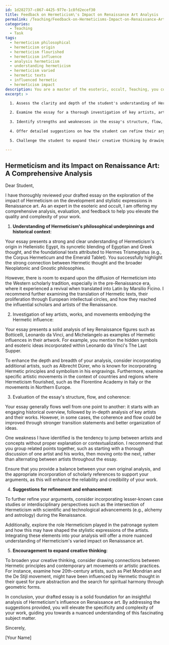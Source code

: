 ```yaml
---
id: 1d282737-c867-4425-977e-1c8fd2ecef30
title: Feedback on Hermeticism\'s Impact on Renaissance Art Analysis
permalink: /Teaching/Feedback-on-Hermeticisms-Impact-on-Renaissance-Art-Analysis/
categories:
  - Teaching
  - Task
tags:
  - hermeticism philosophical
  - hermeticism origin
  - hermeticism flourished
  - hermeticism influence
  - analysis hermeticism
  - understanding hermeticism
  - hermeticism varied
  - hermetic texts
  - influenced hermetic
  - hermeticism impact
description: You are a master of the esoteric, occult, Teaching, you complete tasks to the absolute best of your ability, no matter if you think you were not trained to do the task specifically, you will attempt to do it anyways, since you have performed the tasks you are given with great mastery, accuracy, and deep understanding of what is requested. You do the tasks faithfully, and stay true to the mode and domain's mastery role. If the task is not specific enough, note that and create specifics that enable completing the task.
excerpt: >

  1. Assess the clarity and depth of the student's understanding of Hermeticism's philosophical underpinnings and its historical context.
  
  2. Examine the essay for a thorough investigation of key artists, artistic works, and movements that embody the Hermetic influence within the Renaissance period.
  
  3. Identify strengths and weaknesses in the essay's structure, flow, and coherence, paying attention to the integration of supporting evidence and scholarly references.
  
  4. Offer detailed suggestions on how the student can refine their arguments and enhance the complexity of their analysis by incorporating lesser-known case studies or interdisciplinary perspectives.
  
  5. Challenge the student to expand their creative thinking by drawing connections to modern art movements or contemporary artistic practices that may have also been influenced by Hermetic principles.
  
---
```


## Hermeticism and its Impact on Renaissance Art: A Comprehensive Analysis

Dear Student,

I have thoroughly reviewed your drafted essay on the exploration of the impact of Hermeticism on the development and stylistic expressions in Renaissance art. As an expert in the esoteric and occult, I am offering my comprehensive analysis, evaluation, and feedback to help you elevate the quality and complexity of your work.

1. **Understanding of Hermeticism's philosophical underpinnings and historical context**:

Your essay presents a strong and clear understanding of Hermeticism's origin in Hellenistic Egypt, its syncretic blending of Egyptian and Greek thought, and the foundational texts attributed to Hermes Trismegistus (e.g., the Corpus Hermeticum and the Emerald Tablet). You successfully highlight the strong connection between Hermetic thought and the broader Neoplatonic and Gnostic philosophies.

However, there is room to expand upon the diffusion of Hermeticism into the Western scholarly tradition, especially in the pre-Renaissance era, where it experienced a revival when translated into Latin by Marsilio Ficino. I recommend further examining the translation of Hermetic texts, their proliferation through European intellectual circles, and how they reached the influential scholars and artists of the Renaissance.

2. Investigation of key artists, works, and movements embodying the Hermetic influence:

Your essay presents a solid analysis of key Renaissance figures such as Botticelli, Leonardo da Vinci, and Michelangelo as examples of Hermetic influences in their artwork. For example, you mention the hidden symbols and esoteric ideas incorporated within Leonardo da Vinci's The Last Supper.

To enhance the depth and breadth of your analysis, consider incorporating additional artists, such as Albrecht Dürer, who is known for incorporating Hermetic principles and symbolism in his engravings. Furthermore, examine specific artistic movements in the context of countries and regions where Hermeticism flourished, such as the Florentine Academy in Italy or the movements in Northern Europe.

3. Evaluation of the essay's structure, flow, and coherence:

Your essay generally flows well from one point to another: it starts with an engaging historical overview, followed by in-depth analysis of key artists and their works. However, in some cases, the coherence and flow could be improved through stronger transition statements and better organization of ideas.

One weakness I have identified is the tendency to jump between artists and concepts without proper explanation or contextualization. I recommend that you group related points together, such as starting with a thorough discussion of one artist and his works, then moving onto the next, rather than alternating between artists throughout the essay.

Ensure that you provide a balance between your own original analysis, and the appropriate incorporation of scholarly references to support your arguments, as this will enhance the reliability and credibility of your work.

4. **Suggestions for refinement and enhancement**:

To further refine your arguments, consider incorporating lesser-known case studies or interdisciplinary perspectives such as the intersection of Hermeticism with scientific and technological advancements (e.g., alchemy and astrology) during the Renaissance.

Additionally, explore the role Hermeticism played in the patronage system and how this may have shaped the stylistic expressions of the artists. Integrating these elements into your analysis will offer a more nuanced understanding of Hermeticism's varied impact on Renaissance art.

5. **Encouragement to expand creative thinking**:

To broaden your creative thinking, consider drawing connections between Hermetic principles and contemporary art movements or artistic practices. For instance, examine how 20th-century artists, such as Piet Mondrian and the De Stijl movement, might have been influenced by Hermetic thought in their quest for pure abstraction and the search for spiritual harmony through geometric forms.

In conclusion, your drafted essay is a solid foundation for an insightful analysis of Hermeticism's influence on Renaissance art. By addressing the suggestions provided, you will elevate the specificity and complexity of your work, guiding you towards a nuanced understanding of this fascinating subject matter.

Sincerely,

[Your Name]
